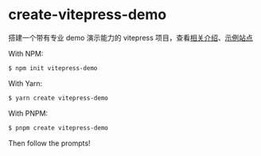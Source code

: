 # create-vitepress-demo

搭建一个带有专业 demo 演示能力的 vitepress 项目，查看[相关介绍](https://github.com/bowencool/blog/issues/15)、[示例站点](https://bowencool.github.io/create-vitepress-demo/guide/contribution.html)

With NPM:

```bash
$ npm init vitepress-demo
```

With Yarn:

```bash
$ yarn create vitepress-demo
```

With PNPM:

```bash
$ pnpm create vitepress-demo
```

Then follow the prompts!
